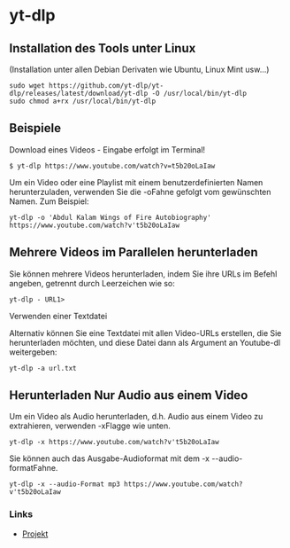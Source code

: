 # yt-dlp

## Installation des Tools unter Linux

(Installation unter allen Debian Derivaten wie Ubuntu, Linux Mint usw...)

```
sudo wget https://github.com/yt-dlp/yt-dlp/releases/latest/download/yt-dlp -O /usr/local/bin/yt-dlp
sudo chmod a+rx /usr/local/bin/yt-dlp
```

## Beispiele

Download eines Videos - Eingabe erfolgt im Terminal!
```
$ yt-dlp https://www.youtube.com/watch?v=t5b20oLaIaw
```

Um ein Video oder eine Playlist mit einem benutzerdefinierten Namen herunterzuladen, verwenden Sie die -oFahne gefolgt vom gewünschten Namen. Zum Beispiel:

```
yt-dlp -o 'Abdul Kalam Wings of Fire Autobiography' https://www.youtube.com/watch?v't5b20oLaIaw
```

## Mehrere Videos im Parallelen herunterladen

Sie können mehrere Videos herunterladen, indem Sie ihre URLs im Befehl angeben, getrennt durch Leerzeichen wie so:
```
yt-dlp - URL1>
```
Verwenden einer Textdatei

Alternativ können Sie eine Textdatei mit allen Video-URLs erstellen, die Sie herunterladen möchten, und diese Datei dann als Argument an Youtube-dl weitergeben:

```
yt-dlp -a url.txt
```

## Herunterladen Nur Audio aus einem Video

Um ein Video als Audio herunterladen, d.h. Audio aus einem Video zu extrahieren, verwenden -xFlagge wie unten.
```
yt-dlp -x https://www.youtube.com/watch?v't5b20oLaIaw
```
Sie können auch das Ausgabe-Audioformat mit dem -x --audio-formatFahne.
```
yt-dlp -x --audio-Format mp3 https://www.youtube.com/watch?v't5b20oLaIaw
```


### Links
+ [Projekt](https://github.com/yt-dlp/yt-dlp#installation)
